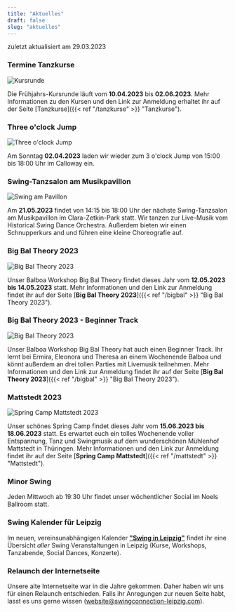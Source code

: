 ```yaml
---
title: "Aktuelles"
draft: false
slug: "aktuelles"
---
```


zuletzt aktualisiert am 29.03.2023

### Termine Tanzkurse

![Kursrunde](../slider_kursrunde.png)

Die Frühjahrs-Kursrunde läuft vom **10.04.2023** bis **02.06.2023**. Mehr Informationen zu den Kursen und den Link zur Anmeldung erhaltet ihr auf der Seite [Tanzkurse]({{< ref "/tanzkurse" >}} "Tanzkurse").

### Three o'clock Jump

![Three o'clock Jump](../slider_three_oclock.png)

Am Sonntag **02.04.2023** laden wir wieder zum 3 o'clock Jump von 15:00 bis 18:00 Uhr im Calloway ein.

### Swing-Tanzsalon am Musikpavillon

![Swing am Pavillon](../slider_pavillon.png)

Am **21.05.2023** findet von 14:15 bis 18:00 Uhr der nächste Swing-Tanzsalon am Musikpavillon im Clara-Zetkin-Park statt. Wir tanzen zur Live-Musik vom Historical Swing Dance Orchestra. Außerdem bieten wir einen Schnupperkurs and und führen eine kleine Choreografie auf.

### Big Bal Theory 2023

![Big Bal Theory 2023](../slider_bigbal_2023.png)

Unser Balboa Workshop Big Bal Theory findet dieses Jahr vom **12.05.2023 bis 14.05.2023** statt. Mehr Informationen und den Link zur Anmeldung findet ihr auf der Seite [**Big Bal Theory 2023**]({{< ref "/bigbal" >}} "Big Bal Theory 2023").

### Big Bal Theory 2023 - Beginner Track

![Big Bal Theory 2023](../slider_bigbal_2023_beginner_track.png)

Unser Balboa Workshop Big Bal Theory hat auch einen Beginner Track. Ihr lernt bei Ermira, Eleonora und Theresa an einem Wochenende Balboa und könnt außerdem an drei tollen Parties mit Livemusik teilnehmen. Mehr Informationen und den Link zur Anmeldung findet ihr auf der Seite [**Big Bal Theory 2023**]({{< ref "/bigbal" >}} "Big Bal Theory 2023").

### Mattstedt 2023

![Spring Camp Mattstedt 2023](../slider_mattstedt_2023.png)

Unser schönes Spring Camp findet dieses Jahr vom **15.06.2023 bis 18.06.2023** statt. Es erwartet euch ein tolles Wochenende voller Entspannung, Tanz und Swingmusik auf dem wunderschönen Mühlenhof Mattstedt in Thüringen. Mehr Informationen und den Link zur Anmeldung findet ihr auf der Seite [**Spring Camp Mattstedt**]({{< ref "/mattstedt" >}} "Mattstedt").

### Minor Swing
Jeden Mittwoch ab 19:30 Uhr findet unser wöchentlicher Social im Noels Ballroom statt.

### Swing Kalender für Leipzig
Im neuen, vereinsunabhängigen Kalender [**"Swing in Leipzig"**](https://kalender.digital/0c529f4b4448ea55b992) findet ihr eine Übersicht *aller* Swing Veranstaltungen in Leipzig (Kurse, Workshops, Tanzabende, Social Dances, Konzerte).

### Relaunch der Internetseite
Unsere alte Internetseite war in die Jahre gekommen. Daher haben wir uns für einen Relaunch entschieden. Falls ihr Anregungen zur neuen Seite habt, lasst es uns gerne wissen (website@swingconnection-leipzig.com).
